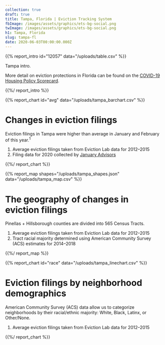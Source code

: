 ```yaml
---
collection: true
draft: true
title: Tampa, Florida | Eviction Tracking System
fbImage: /images/assets/graphics/ets-bg-social.png
twImage: /images/assets/graphics/ets-bg-social.png
h1: Tampa, Florida
slug: tampa-fl
date: 2020-06-03T00:00:00.000Z
---
```


{{% report_intro id="12057" data="/uploads/table.csv" %}}

Tampa intro.

More detail on eviction protections in Florida can be found on the [COVID-19 Housing Policy Scorecard](https://evictionlab.org/covid-policy-scorecard/fl/).

{{%/ report_intro %}}

{{% report_chart id="avg" data="/uploads/tampa_barchart.csv" %}}

# Changes in eviction filings

Eviction filings in Tampa were higher than average in January and February of this year.<sup>1</sup>

1. Average eviction filings taken from Eviction Lab data for 2012–2015
2. Filing data for 2020 collected by [January Advisors](https://www.januaryadvisors.com/)

{{%/ report_chart %}}

{{% report_map shapes="/uploads/tampa_shapes.json" data="/uploads/tampa_map.csv" %}}

# The geography of changes in eviction filings

Pinellas + Hillsborough counties are divided into 565 Census Tracts.

1. Average eviction filings taken from Eviction Lab data for 2012–2015
2. Tract racial majority determined using American Community Survey (ACS) estimates for 2014–2018

{{%/ report_map %}}

{{% report_chart id="race" data="/uploads/tampa_linechart.csv" %}}

# Eviction filings by neighborhood demographics

American Community Survey (ACS) data allow us to categorize neighborhoods by their racial/ethnic majority: White, Black, Latinx, or Other/None.

1. Average eviction filings taken from Eviction Lab data for 2012–2015

{{%/ report_chart %}}
